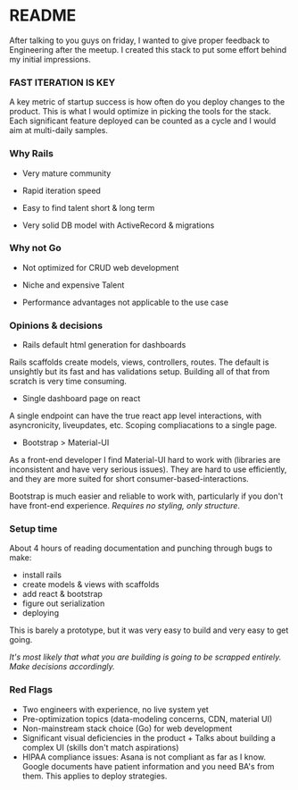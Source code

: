 # README

After talking to you guys on friday, I wanted to give proper feedback to Engineering after the meetup.
I created this stack to put some effort behind my initial impressions.

### FAST ITERATION IS KEY

A key metric of startup success is how often do you deploy changes to the product. This is what I would optimize in picking the tools for the stack.
Each significant feature deployed can be counted as a cycle and I would aim at multi-daily samples.

### Why Rails

* Very mature community

* Rapid iteration speed

* Easy to find talent short & long term

* Very solid DB model with ActiveRecord & migrations

### Why not Go

* Not optimized for CRUD web development

* Niche and expensive Talent

* Performance advantages not applicable to the use case

### Opinions & decisions

* Rails default html generation for dashboards

Rails scaffolds create models, views, controllers, routes. The default is unsightly but its fast and has validations setup. Building all of that from scratch is very time consuming.

* Single dashboard page on react

A single endpoint can have the true react app level interactions, with asyncronicity, liveupdates, etc. Scoping compliacations to a single page.

* Bootstrap > Material-UI

As a front-end developer I find Material-UI hard to work with (libraries are inconsistent and have very serious issues).
They are hard to use efficiently, and they are more suited for short consumer-based-interactions.

Bootstrap is much easier and reliable to work with, particularly if you don't have front-end experience. *Requires no styling, only structure*.

### Setup time

About 4 hours of reading documentation and punching through bugs to make:
 - install rails
 - create models & views with scaffolds
 - add react & bootstrap
 - figure out serialization
 - deploying

This is barely a prototype, but it was very easy to build and very easy to get going.

*It's most likely that what you are building is going to be scrapped entirely. Make decisions accordingly.*

### Red Flags

- Two engineers with experience, no live system yet
- Pre-optimization topics (data-modeling concerns, CDN, material UI)
- Non-mainstream stack choice (Go) for web development
- Significant visual deficiencies in the product + Talks about building a complex UI (skills don't match aspirations)
- HIPAA compliance issues: Asana is not compliant as far as I know. Google documents have patient information and you need BA's from them. This applies to deploy strategies.
